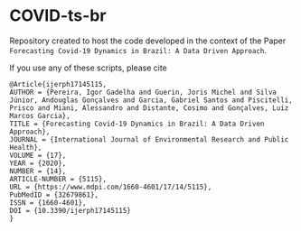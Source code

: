 # COVID-ts-br

Repository created to host the code developed in the context of the Paper `Forecasting Covid-19 Dynamics in Brazil: A Data Driven Approach`.

If you use any of these scripts, please cite

```
@Article{ijerph17145115,
AUTHOR = {Pereira, Igor Gadelha and Guerin, Joris Michel and Silva Júnior, Andouglas Gonçalves and Garcia, Gabriel Santos and Piscitelli, Prisco and Miani, Alessandro and Distante, Cosimo and Gonçalves, Luiz Marcos Garcia},
TITLE = {Forecasting Covid-19 Dynamics in Brazil: A Data Driven Approach},
JOURNAL = {International Journal of Environmental Research and Public Health},
VOLUME = {17},
YEAR = {2020},
NUMBER = {14},
ARTICLE-NUMBER = {5115},
URL = {https://www.mdpi.com/1660-4601/17/14/5115},
PubMedID = {32679861},
ISSN = {1660-4601},
DOI = {10.3390/ijerph17145115}
}
```
